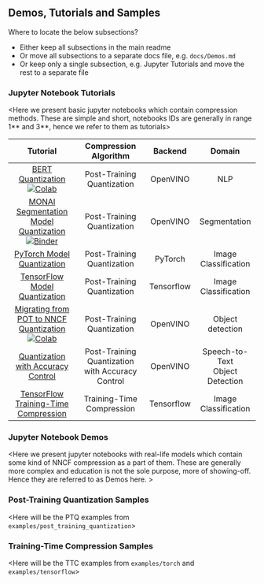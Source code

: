 ## Demos, Tutorials and Samples

Where to locate the below subsections?
- Either keep all subsections in the main readme
- Or move all subsections to a separate docs file, e.g. `docs/Demos.md`
- Or keep only a single subsection, e.g. Jupyter Tutorials and move the rest to a separate file

### Jupyter Notebook Tutorials
<Here we present basic jupyter notebooks which contain compression methods. These are simple and short, notebooks IDs are generally in range 1** and 3**, hence we refer to them as tutorials\>

|                                                                                                                                                                                                 Tutorial                                                                                                                                                                                                  | Compression Algorithm | Backend | Domain |
|:---------------------------------------------------------------------------------------------------------------------------------------------------------------------------------------------------------------------------------------------------------------------------------------------------------------------------------------------------------------------------------------------------------:| :---: | :---:  | :---: |
| [BERT Quantization](https://github.com/openvinotoolkit/openvino_notebooks/tree/main/notebooks/105-language-quantize-bert)<br>[![Colab](https://colab.research.google.com/assets/colab-badge.svg)](https://colab.research.google.com/github/openvinotoolkit/openvino_notebooks/blob/main/notebooks/105-language-quantize-bert/105-language-quantize-bert.ipynb)                                           | Post-Training Quantization                       | OpenVINO   | NLP                                |
| [MONAI Segmentation Model Quantization](https://github.com/openvinotoolkit/openvino_notebooks/blob/main/notebooks/110-ct-segmentation-quantize)<br>[![Binder](https://mybinder.org/badge_logo.svg)](https://mybinder.org/v2/gh/openvinotoolkit/openvino_notebooks/HEAD?filepath=notebooks%2F110-ct-segmentation-quantize%2F110-ct-scan-live-inference.ipynb)                                             | Post-Training Quantization                       | OpenVINO   | Segmentation                       |
| [PyTorch Model Quantization](https://github.com/openvinotoolkit/openvino_notebooks/tree/main/notebooks/112-pytorch-post-training-quantization-nncf)                                                                                                                                                                                                                                                      | Post-Training Quantization                       | PyTorch    | Image Classification               |
| [TensorFlow Model Quantization](https://github.com/openvinotoolkit/openvino_notebooks/tree/main/notebooks/301-tensorflow-training-openvino)                                                                                                                                                                                                                                                              | Post-Training Quantization                       | Tensorflow | Image Classification               |
| [Migrating from POT to NNCF Quantization](https://github.com/openvinotoolkit/openvino_notebooks/tree/main/notebooks/111-yolov5-quantization-migration)<br>[![Colab](https://colab.research.google.com/assets/colab-badge.svg)](https://colab.research.google.com/github/openvinotoolkit/openvino_notebooks/blob/main/notebooks/111-yolov5-quantization-migration/111-yolov5-quantization-migration.ipynb) | Post-Training Quantization                       | OpenVINO   | Object detection                   |
| [Quantization with Accuracy Control](https://github.com/openvinotoolkit/openvino_notebooks/tree/main/notebooks/122-quantizing-model-with-accuracy-control)                                                                                                                                                                                                                                               | Post-Training Quantization with Accuracy Control | OpenVINO   | Speech-to-Text<br>Object Detection |
| [TensorFlow Training-Time Compression](https://github.com/openvinotoolkit/openvino_notebooks/tree/main/notebooks/301-tensorflow-training-openvino)                                                                                                                                                                                                                                                       | Training-Time Compression                        | Tensorflow | Image Classification               |



### Jupyter Notebook Demos
<Here we present jupyter notebooks with real-life models which contain some kind of NNCF compression as a part of them. These are generally more complex and education is not the sole purpose, more of showing-off. Hence they are referred to as Demos here. \>

### Post-Training Quantization Samples
<Here will be the PTQ examples from `examples/post_training_quantization`\>

### Training-Time Compression Samples
<Here will be the TTC examples from `examples/torch` and `examples/tensorflow`\>